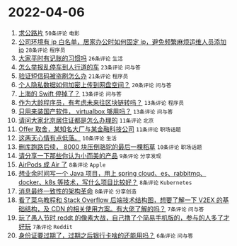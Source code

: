# 2022-04-06

1. [求公路片](https://www.v2ex.com/t/845133) `50条评论` `电影`
1. [公司环境有 ip 白名单，居家办公时如何固定 ip，避免频繁麻烦运维人员添加 ip](https://www.v2ex.com/t/845145) `28条评论` `程序员`
1. [大家平时有记账的习惯吗](https://www.v2ex.com/t/845138) `26条评论` `生活`
1. [怎么举报乱停车到人行道的车](https://www.v2ex.com/t/845122) `23条评论` `问与答`
1. [验证短信码被盗刷怎么办](https://www.v2ex.com/t/845136) `21条评论` `程序员`
1. [个人隐私数据如何加密上传到网盘空间？](https://www.v2ex.com/t/845121) `20条评论` `问与答`
1. [上海的 Swift 停掉了？](https://www.v2ex.com/t/845155) `13条评论` `问与答`
1. [作为大龄程序员，有考虑未来往区块链转吗？](https://www.v2ex.com/t/845137) `13条评论` `程序员`
1. [只用来装国产软件， virtualbox 够用吗？](https://www.v2ex.com/t/845127) `13条评论` `问与答`
1. [请问大家北京居住证都是怎么办理的](https://www.v2ex.com/t/845152) `11条评论` `北京`
1. [Offer 取舍，某知名大厂与某金融科技公司](https://www.v2ex.com/t/845131) `11条评论` `职场话题`
1. [这两天心情有点低落。](https://www.v2ex.com/t/845159) `10条评论` `生活`
1. [删库跑路后续， 8000 块压倒骆驼的最后一棵稻草](https://www.v2ex.com/t/845147) `10条评论` `职场话题`
1. [请分享一下那些你认为小而美的产品](https://www.v2ex.com/t/845173) `9条评论` `分享发现`
1. [AirPods 成 Air 了](https://www.v2ex.com/t/845142) `8条评论` `Apple`
1. [想业余时间写一个 Java 项目，用上 spring cloud、es、rabbitmq、docker、k8s 等技术，写什么项目比较好？](https://www.v2ex.com/t/845141) `8条评论` `Kubernetes`
1. [消息最终一致性的架构革命](https://www.v2ex.com/t/845132) `8条评论` `分享创造`
1. [看了菜鸟教程和 Stack Overflow 后端技术结构图，想要了解一下 V2EX 的基础结构，及 CDN 的相关使用方案。有大佬了解的吗？](https://www.v2ex.com/t/845139) `7条评论` `问与答`
1. [玩了愚人节时 reddt 的像素大战，自己撸了个简易手机版的，参与的人多了才好玩](https://www.v2ex.com/t/845135) `7条评论` `Reddit`
1. [身份证要过期了，过期之后银行卡啥的还能用吗？](https://www.v2ex.com/t/845166) `6条评论` `问与答`
